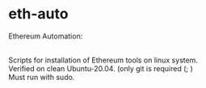 # eth-auto
Ethereum Automation:<br><br>

Scripts for installation of Ethereum tools on linux system.<br>
Verified on clean Ubuntu-20.04. (only git is required (; )<br>
Must run with sudo.<br>
<hi>
